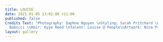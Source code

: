 ```yaml
---
title: LOUISE
date: 2021-01-05 13:02:00 +11:00
published: false
Credits Text: "Photography: Daphne Nguyen \nStyling: Sarah Pritchard \nMakeup: Joel
  Babicci \nHair: Kyye Reed \nTalent: Louise @ People\nArtwork: Nina Prendergast\n"
layout: gallery
---
```


